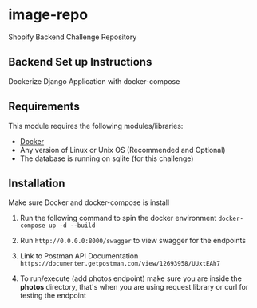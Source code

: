 # image-repo
Shopify Backend Challenge Repository



## Backend Set up Instructions


Dockerize Django Application with docker-compose 





## Requirements

This module requires the following modules/libraries:

* [Docker](https://www.docker.com/get-started)
* Any version of Linux or Unix OS (Recommended and Optional)
* The database is running on sqlite (for this challenge)

## Installation
Make sure Docker and docker-compose is install

1. Run the following command to spin the docker environment
   ```docker-compose up -d --build```

2. Run ```http://0.0.0.0:8000/swagger``` to view swagger for the endpoints


3. Link to Postman API Documentation ```https://documenter.getpostman.com/view/12693958/UUxtEAh7```

4. To run/execute (add photos endpoint) make sure you are inside the **photos** directory, that's when you are using request library or curl for testing the endpoint
